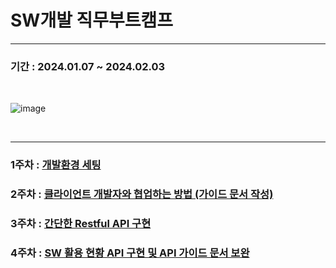 # SW개발 직무부트캠프 
***
### 기간 : 2024.01.07 ~ 2024.02.03

<br>

![image](https://github.com/jh990714/Comento_Bootcamp/assets/144774186/599ee002-fd0c-4493-81b5-25670672d23f)


<br>

***

### 1주차 : [개발환경 세팅](https://github.com/jh990714/Comento_Bootcamp/tree/main/W1)
### 2주차 : [클라이언트 개발자와 협업하는 방법 (가이드 문서 작성)](https://github.com/jh990714/Comento_Bootcamp/tree/main/W2)
### 3주차 : [간단한 Restful API 구현](https://github.com/jh990714/Comento_Bootcamp/tree/main/W3)
### 4주차 : [SW 활용 현황 API 구현 및 API 가이드 문서 보완](https://github.com/jh990714/Comento_Bootcamp/tree/main/W4)


